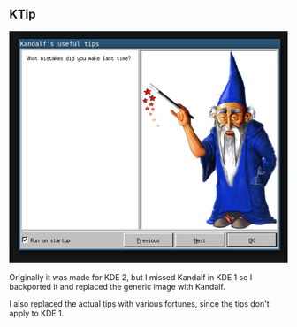 KTip
----

![screenshot](/screenshot.png)


Originally it was made for KDE 2, but I missed Kandalf in KDE 1 so I backported
it and replaced the generic image with Kandalf.

I also replaced the actual tips with various fortunes, since the tips don't
apply to KDE 1.

